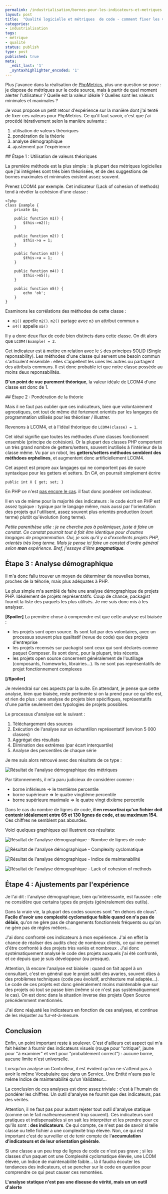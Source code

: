 ```yaml
---
permalink: /industrialisation/bornes-pour-les-indicateurs-et-metriques
layout: post
title:  "Qualité logicielle et métriques  de code - comment fixer les valeurs limites ?"
categories:
- industrialisation
tags:
- métrique
- qualité
status: publish
type: post
published: true
meta:
  _edit_last: '1'
  _syntaxhighlighter_encoded: '1'
---
```




Plus j'avance dans la réalisation de [PhpMetrics](https://github.com/Halleck45/PhpMetrics), plus une question se pose :
je dispose de métriques sur le code source, mais à partir de quel moment alerter l'utilisateur ? Quelle est la valeur idéale ?
Quelles sont les valeurs minimales et maximales ?

Je vous propose un petit retour d'expérience sur la manière dont j'ai tenté de fixer ces valeurs pour PhpMetrics. Ce qu'il faut savoir,
c'est que j'ai procédé itérativement selon la manière suivante :

1. utilisation de valeurs théoriques
2. pondération de la théorie
3. analyse démographique
4. ajustement par l'expérience

## Étape 1 : Utilisation de valeurs théoriques

La première méthode est la plus simple : la plupart des métriques logicielles que j'ai intégrées sont très bien théorisées, et de
des suggestions de bornes maximales et minimales existent assez souvent.

Prenez LCOM4 par exemple. Cet indicateur (Lack of cohesion of methods) tend à révéler la cohésion d'une classe :

    <?php
    class Example {
        private $a;

        public function m1() {
            $this->m2();
        }

        public function m2() {
            $this->a = 1;
        }

        public function m3() {
            $this->a = 1;
        }

        public function m4() {
            $this->m5();
        }

        public function m5() {
            echo 'ok';
        }
    }

Examinons les corrélations des méthodes de cette classe :

+ `m1()` appelle `m2()`. `m2()` partage avec `m3` un attribut commun `a`
+ `m4()` appelle `m5()`

Il y a donc deux flux de code bien distincts dans cette classe. On dit alors que `LCOM4(Example) = 2`.

Cet indicateur est à mettre en relation avec le `S` des principes SOLID (Single reponsability).
Les méthodes d'une classe qui servent une besoin commun s'articulent ensemble : elles s'appellent les unes les autres ou
partagent des attributs communs. Il est donc probable ici que notre classe possède au moins deux reponsabilités.


**D'un point de vue purement théorique**, la valeur idéale de LCOM4 d'une classe est donc de 1.

## Étape 2 : Pondération de la théorie

Mais il ne faut pas oublier que ces indicateurs, bien que volontairement agnostiques, ont tout de même été fortement orientés par les
langages de programmation utilisés pour les théoriser / illustrer.

Revenons à LCOM4, et à l'idéal théorique de `LCOM4(classe) = 1`.

Cet idéal signifie que toutes les méthodes d'une classes fonctionnent ensemble (principe de cohésion). Or la plupart des
classes PHP comportent un très grand nombre de getters/setters, souvent inutilisés à l'intérieur de la classe même.
Vu par un robot, les **getters/setters méthodes semblent des méthdoes orphelines**, et augmentent donc artificiellement LCOM4.

Cet aspect est propre aux langages qui ne comportent pas de sucre syntaxique pour les getters et setters.
En C#, on pourrait simplement écrire

    public int X { get; set; }

En PHP ce n'est [pas encore le cas](https://wiki.php.net/rfc/propertygetsetsyntax). il faut donc pondérer cet indicateur.


Il en va de même pour la majorité des indicateurs : le code écrit en PHP est assez typique : typique par le langage même,
mais aussi par l'orientation des projets qui l'utilisent, assez souvent plus orientés production (court terme) plutôt qu'évolution (long terme).

*Petite parenthèse utile : je ne cherche pas à polémiquer, juste à faire un constat. Ce constat pourrait tout à fait être identique pour d'autres langages de programmation.
Oui, je sais qu'il y a d'excellents projets PHP, orientés très long terme.
Mais je pense ici faire un constat d'ordre général selon **mon** expérience. Bref, j'essaye d'être **pragmatique**.*


## Étape 3 : Analyse démographique

Il m'a donc fallu trouver un moyen de déterminer de nouvelles bornes, proches de la téhorie, mais plus adéquates à PHP.

Le plus simple m'a semblé de faire une analyse démographique de projets PHP. Idéalement de projets représentatifs.
Coup de chance, packagist fournit la liste des paquets les plus utilisés. Je me suis donc mis à les analyser.

**[Spoiler]** La première chose à comprendre est que cette analyse est biaisée :

+ les projets sont open source. Ils sont fait par des volontaires, avec un processus souvent plus qualitatif (revue de code) que des projets d'entreprise
+ les projets recensés sur packagist sont ceux qui sont déclarés comme paquet Composer. Ils sont donc, pour la plupart, très récents.
+ les projets open source concernent généralement de l'outillage (composants, frameworks, librairies...). Ils ne sont pas représentatifs de projet fonctionnement complexes

**[/Spoiler]**

Je reviendrai sur ces aspects par la suite. En attendant, je pense que cette analyse, bien que biaisée, reste pertinente si on la prend pour ce qu'elle est, et rien de plus : une analyse de projets bien spécifiques, représentatifs d'une partie seulement des typologies de projets possibles.

Le processus d'analyse est le suivant :

1. Téléchargement des sources
2. Exécution de l'analyse sur un échantillon représentatif (environ 5 000 classes)
3. Aggrégat des résultats
4. Elimination des extrêmes (par écart interquartile)
5. Analyse des percentiles de chaque série

Je me suis alors retrouvé avec des résultats de ce type :

![Résultat de l'analyse démographique des métriques](/images/2014-05-phpmetrics-resultats-analyse-demographique.png)

Par tâtonnements, il m'a paru judicieux de considérer comme :

+ borne inférieure => le trentième percentile
+ borne supérieure => le quatre vingtième percentile
+ borne supérieure maximale => le quatre vingt dixième percentile

Dans le cas du nombre de lignes de code, **il en ressortirai qu'un fichier doit contenir idéalement entre 65 et 130 lignes de code, et au maximum 154.**
Ces chiffres ne semblent pas absurdes.

Voici quelques graphiques qui illustrent ces résultats:


![Résultat de l'analyse démographique - Nombre de lignes de code ](/images/2014-05-graph-lines-of-code.png)

![Résultat de l'analyse démographique - Complexity cyclomatique ](/images/2014-05-graph-cyclomatic-complexity.png)

![Résultat de l'analyse démographique - Indice de maintenabilité ](/images/2014-05-graph-maintenability-index.png)

![Résultat de l'analyse démographique - Lack of cohesion of methods ](/images/2014-05-graph-lcom.png)

## Étape 4 : Ajustements par l'expérience

Je l'ai dit : l'analyse démographique, bien qu'intéressante, est faussée : elle ne considère que certains types de projets (généralement des outils).

Dans la vraie vie, la plupart des codes sources sont "en dehors de clous". **Facile d'avoir une complexité cyclomatique faible quand on n'a pas de délais**,
qu'on ne gère pas de changements fonctionnels fréquents ou qu'on ne gère pas de règles métiers...

J'ai donc confronté ces indicateurs à mon expérience. J'ai en effet la chance de réaliser des audits chez de nombreux clients, ce qui me
permet d'être confronté à des projets très variés et nombreux . J'ai donc systématiquement analysé le code des projets
auxquels j'ai été confronté, et ce depuis  que je suis développeur (ou presque).

Attention, là encore l'analyse est biaisée : quand on fait appel à un consultant, c'est en général que le projet subit des avaries, souvent dûes
à des problèmes techniques (code peu évolutif, architecture mal adaptée...). Le code de ces projets est donc généralement moins maintenable que sur des
 projets où tout se passe bien (même si ce n'est pas systématiquement le cas). On est donc dans la situation inverse des projets Open Source précédemment mentionnés.

J'ai donc réajusté les indicateurs en fonction de ces analyses, et continue de les réajuster au fur-et-à-mesure.


## Conclusion

Enfin, un point important reste à soulever. C'est d'ailleurs cet aspect qui m'a fait hésiter à fournir des indicateurs visuels
(rouge pour "critique", jaune pour "à examiner" et vert pour "probablement correct") : aucune borne, aucune limite n'est universelle.

Lorsqu'on analyse un Controlleur, il est évident qu'on ne s'attend pas à avoir le même Vocabulaire que dans un Service. Une
Entité n'aura pas le même Indice de maintenabilité qu'un Validateur...

La conclusion de ces analyses est donc assez triviale : c'est à l'humain de pondérer les chiffres. Un outil d'analyse ne fournit que des indicateurs, pas des vérités.

Attention, il ne faut pas pour autant rejeter tout outil d'analyse statique (comme on le fait malheureusement trop souvent). Ces
indicateurs sont pratiques et indispensables si on sait les interpréter et les prendre pour ce qu'ils sont : **des indicateurs**.
Ce qui compte, ce n'est pas de savoir si telle classe ou telle fichier a une complexité trop élevée. Non, ce qui est important c'est
de surveiller et de tenir compte de l'**accumulation d'indicateurs et de leur orientation générale**.

Si une classe a un peu trop de lignes de code ce n'est pas grave ; si les classes d'un paquet ont une Complexité cyclomatique
élevée, une LCOM élevée, un Indice de maintenabilité faible... là il faudra écouter les tendances des indicateurs, et se
pencher sur le code en question pour comprendre ce qui peut causer ces remontées.

<quote>**L'analyse statique n'est pas une diseuse de vérité, mais un un outil d'alerte**</quote>